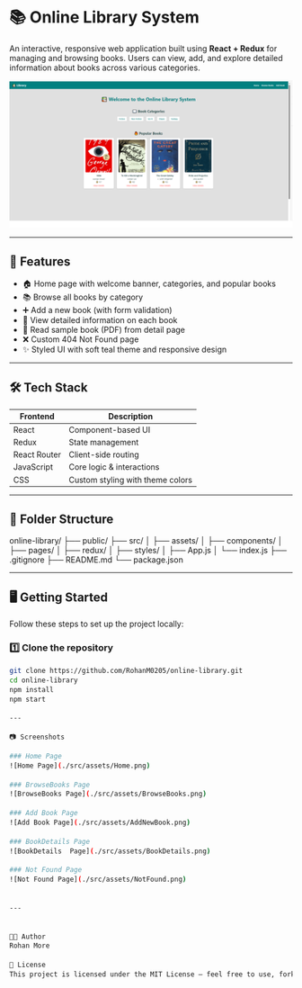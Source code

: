 # 📚 Online Library System

An interactive, responsive web application built using **React + Redux** for managing and browsing books. Users can view, add, and explore detailed information about books across various categories.

![App Screenshot](./src/assets/Home.png) 

---

## 🚀 Features

- 🏠 Home page with welcome banner, categories, and popular books
- 📚 Browse all books by category
- ➕ Add a new book (with form validation)
- 🧐 View detailed information on each book
- 📖 Read sample book (PDF) from detail page
- ❌ Custom 404 Not Found page
- ✨ Styled UI with soft teal theme and responsive design

---

## 🛠️ Tech Stack

| Frontend  | Description                     |
|-----------|---------------------------------|
| React     | Component-based UI              |
| Redux     | State management                |
| React Router | Client-side routing         |
| JavaScript | Core logic & interactions      |
| CSS       | Custom styling with theme colors|

---

## 📁 Folder Structure

online-library/
├── public/
├── src/
│ ├── assets/
│ ├── components/
│ ├── pages/
│ ├── redux/
│ ├── styles/
│ ├── App.js
│ └── index.js
├── .gitignore
├── README.md
└── package.json



---

## 🖥️ Getting Started

Follow these steps to set up the project locally:

### 1️⃣ Clone the repository

```bash
git clone https://github.com/RohanM0205/online-library.git
cd online-library
npm install
npm start

---

📷 Screenshots

### Home Page
![Home Page](./src/assets/Home.png)

### BrowseBooks Page
![BrowseBooks Page](./src/assets/BrowseBooks.png)

### Add Book Page
![Add Book Page](./src/assets/AddNewBook.png)

### BookDetails Page
![BookDetails  Page](./src/assets/BookDetails.png)

### Not Found Page
![Not Found Page](./src/assets/NotFound.png)


---


🧑‍💻 Author
Rohan More

📄 License
This project is licensed under the MIT License — feel free to use, fork, or contribute.